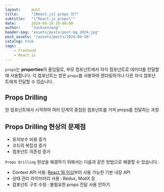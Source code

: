 ```yaml
---
layout:     post
title:      "[React.js] props 란?"
subtitle:   "\"React.js props\""
date:       2024-04-16 19:00:00
author:     "JacksonJang"
header-img: "assets/posts/post-bg_2024.jpg"
post_assets: "/assets/posts/2024-04-16"
catalog: true
tags:
    - Frontend
    - React.js
---
```

`props`는 **properties**의 줄임말로, 부모 컴포넌트에서 자식 컴포넌트로 데이터를 전달할 때 사용합니다.
각 컴포넌트는 받은 `props`를 사용하여 렌더링하거나 다른 자식 컴포넌트에게 전달할 수 있습니다.

## Props Drilling
한 컴포넌트에서 시작하여 여러 단계의 중첩된 컴포넌트를 거쳐 props를 전달하는 과정

## Props Drilling 현상의 문제점
- 유지보수 비용 증가
- 코드의 복잡성 증가
- 컴포넌트 의존성 증가

`Props Drilling` 현상을 해결하기 위해서는 다음과 같은 방법으로 해결할 수 있습니다.
- Context API 사용: [React 16 이상](https://ko.legacy.reactjs.org/blog/2019/02/06/react-v16.8.0.html)부터 사용 가능한 기본 내장 API
- 상태 관리 라이브러리 사용 : Redux, MobX 등
- 컴포넌트 구조 수정 : 불필요한 props 전달 사용 안하기